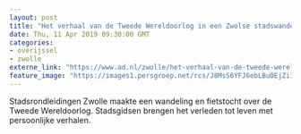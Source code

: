 ```yaml
---
layout: post
title: "Het verhaal van de Tweede Wereldoorlog in een Zwolse stadswandeling"
date: Thu, 11 Apr 2019 09:30:00 GMT
categories: 
- overijssel 
- zwolle 
externe_link: "https://www.ad.nl/zwolle/het-verhaal-van-de-tweede-wereldoorlog-in-een-zwolse-stadswandeling~a9a0b03c/"
feature_image: "https://images1.persgroep.net/rcs/J8MsS6YFJ6ebLBu0EjZi1q_FmDw/diocontent/144973079/_fitwidth/400/?appId=21791a8992982cd8da851550a453bd7f&quality=0.7"
---
```


Stadsrondleidingen Zwolle maakte een wandeling en fietstocht over de Tweede Wereldoorlog. Stadsgidsen brengen het verleden tot leven met persoonlijke verhalen.
